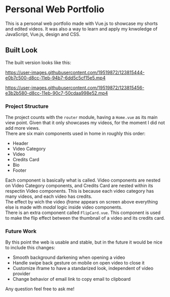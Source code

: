 # Personal Web Portfolio

This is a personal web portfolio made with Vue.js to showcase my shorts and edited videos. It was also a way to learn and apply my knwoledge of JavaScript, Vue.js, design and CSS.  

## Built Look

The built version looks like this:

https://user-images.githubusercontent.com/19519872/123815444-e0b7c500-d8cc-11eb-94b7-6dd5c5cf15e5.mp4

https://user-images.githubusercontent.com/19519872/123815456-e3b2b580-d8cc-11eb-90c7-50cdaa998e52.mp4

### Project Structure

The project counts with the `router` module, having a `Home.vue` as its main view point. Given that it only showcases my videos, for the moment I did not add more views.  
There are six main components used in home in roughly this order:

- Header
- Video Category
- Video
- Credits Card
- Bio
- Footer

Each component is basically what is called. Video components are nested on Video Category components, and Credits Card are nested within its respectin Video components. This is because each video category has many videos, and each video has credits.  
The effect by wich the video _iframe_ appears on screen above everything else is made with _modal_ logic inside video components.  
There is an extra component called `FlipCard.vue`. This component is used to make the flip effect between the thumbnail of a video and its credits card.

### Future Work

By this point the web is usable and stable, but in the future it would be nice to include this changes:

- Smooth background darkening when opening a video
- Handle swipe back gesture on mobile on open video to close it
- Customize iframe to have a standarized look, independent of video provider
- Change behavior of email link to copy email to clipboard



Any question feel free to ask me!

